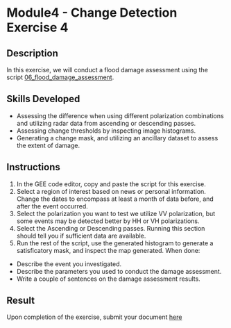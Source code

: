 # Module4 - Change Detection Exercise 4

## Description
In this exercise, we will conduct a flood damage assessment using the script [06_flood_damage_assessment](https://github.com/ecodynlab/GALUP/wiki/Scripts#06_flood_damage_assessment).

## Skills Developed
- Assessing the difference when using different polarization combinations and utilizing radar data from ascending or descending passes.
- Assessing change thresholds by inspecting image histograms.
- Generating a change mask, and utilizing an ancillary dataset to assess the extent of damage.

## Instructions
1. In the GEE code editor, copy and paste the script for this exercise.
2. Select a region of interest based on news or personal information. Change the dates to encompass at least a month of data before, and after the event occurred. 
3. Select the polarization you want to test we utilize VV polarization, but some events may be detected better by HH or VH polarizations. 
4. Select the Ascending or Descending passes. Running this section should tell you if sufficient data are available.
5. Run the rest of the script, use the generated histogram to generate a satisficatory mask, and inspect the map generated.
  When done:<br>

- Describe the event you investigated.<br>
- Describe the parameters you used to conduct the damage assessment.<br>
- Write a couple of sentences on the damage assessment results.<br>

## Result
Upon completion of the exercise, submit your document [here](https://github.com/SERVIR-WA/GALUP/issues/new?assignees=&labels=Exercise+W4M2&template=w4m2-exercise-submission.md&title=Module+2+exercise+%5Breplace+with+your+name%5D)
